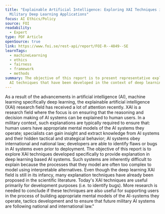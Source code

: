 ```yaml
---
title: "Explainable Artificial Intelligence: Exploring XAI Techniques in
  Military Deep Learning Applications"
focus: AI Ethics/Policy
source: FOI
readability:
  - Expert
type: PDF Article
openSource: true
link: https://www.foi.se/rest-api/report/FOI-R--4849--SE
learnTags:
  - machineLearning
  - ethics
  - fairness
  - framework
  - methods
summary: The objective of this report is to present representative explainable
  AI techniques that have been developed in the context of deep learning.
---
```

As a result of the advancements in artificial intelligence (AI), machine learning specifically deep learning, the explainable artificial intelligence (XAI) research field has received a lot of attention recently. XAI is a research field where the focus is on ensuring that the reasoning and decision making of AI systems can be explained to human users. In a military context, such explanations are typically required to ensure that: human users have appropriate mental models of the AI systems they operate; specialists can gain insight and extract knowledge from AI systems and their hidden tactical and strategical behavior; AI systems obey international and national law; developers are able to identify flaws or bugs in AI systems even prior to deployment. The objective of this report is to explore XAI techniques developed specifically to provide explanation in deep learning based AI systems. Such systems are inherently difficult to explain because the processes that they model are often too complex to model using interpretable alternatives. Even though the deep learning XAI field is still in its infancy, many explanation techniques have already been proposed in the scientific literature. Today's XAI techniques are useful primarily for development purposes (i.e. to identify bugs). More research is needed to conclude if these techniques are also useful for supporting users in the process of building appropriate mental models of the AI-systems they operate, tactics development and to ensure that future military AI systems are following national and international law."